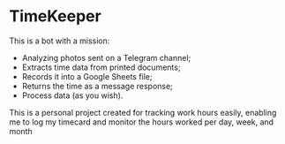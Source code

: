 # TimeKeeper
This is a bot with a mission:
- Analyzing photos sent on a Telegram channel;
- Extracts time data from printed documents;
- Records it into a Google Sheets file;
- Returns the time as a message response;
- Process data (as you wish).

This is a personal project created for tracking work hours easily, enabling me to log my timecard and monitor the hours worked per day, week, and month
